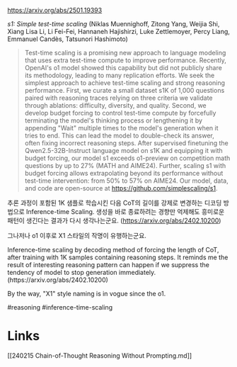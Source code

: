 https://arxiv.org/abs/2501.19393

*s1: Simple test-time scaling* (Niklas Muennighoff, Zitong Yang, Weijia Shi, Xiang Lisa Li, Li Fei-Fei, Hannaneh Hajishirzi, Luke Zettlemoyer, Percy Liang, Emmanuel Candès, Tatsunori Hashimoto)

> Test-time scaling is a promising new approach to language modeling that uses extra test-time compute to improve performance. Recently, OpenAI's o1 model showed this capability but did not publicly share its methodology, leading to many replication efforts. We seek the simplest approach to achieve test-time scaling and strong reasoning performance. First, we curate a small dataset s1K of 1,000 questions paired with reasoning traces relying on three criteria we validate through ablations: difficulty, diversity, and quality. Second, we develop budget forcing to control test-time compute by forcefully terminating the model's thinking process or lengthening it by appending "Wait" multiple times to the model's generation when it tries to end. This can lead the model to double-check its answer, often fixing incorrect reasoning steps. After supervised finetuning the Qwen2.5-32B-Instruct language model on s1K and equipping it with budget forcing, our model s1 exceeds o1-preview on competition math questions by up to 27% (MATH and AIME24). Further, scaling s1 with budget forcing allows extrapolating beyond its performance without test-time intervention: from 50% to 57% on AIME24. Our model, data, and code are open-source at https://github.com/simplescaling/s1.

추론 과정이 포함된 1K 샘플로 학습시킨 다음 CoT의 길이를 강제로 변경하는 디코딩 방법으로 Inference-time Scaling. 생성을 바로 종료하려는 경향만 억제해도 흥미로운 패턴이 생긴다는 결과가 다시 생각나는군요. (https://arxiv.org/abs/2402.10200)

그나저나 o1 이후로 X1 스타일의 작명이 유행하는군요.

<english>
Inference-time scaling by decoding method of forcing the length of CoT, after training with 1K samples containing reasoning steps. It reminds me the result of interesting reasoning pattern can happen if we suppress the tendency of model to stop generation immediately. (https://arxiv.org/abs/2402.10200)

By the way, "X1" style naming is in vogue since the o1.
</english>

#reasoning #inference-time-scaling

# Links

[[240215 Chain-of-Thought Reasoning Without Prompting.md]]